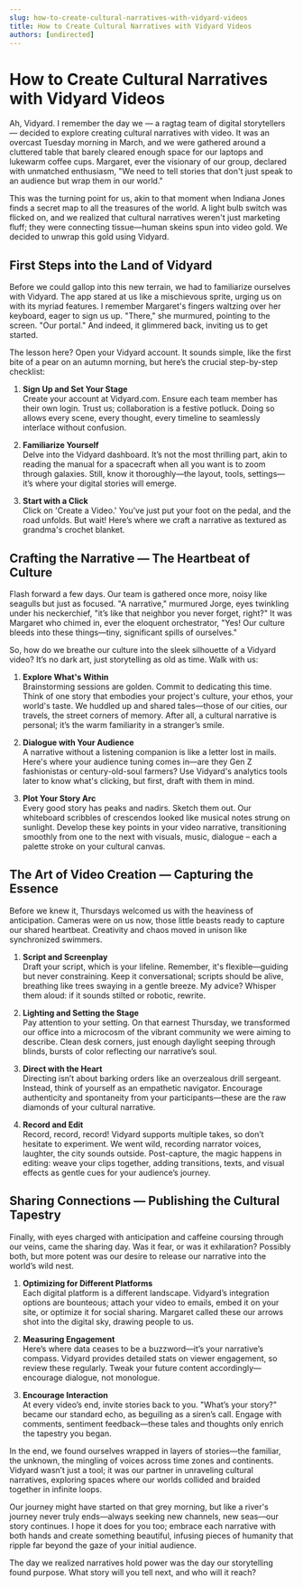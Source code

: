 ```yaml
---
slug: how-to-create-cultural-narratives-with-vidyard-videos
title: How to Create Cultural Narratives with Vidyard Videos
authors: [undirected]
---
```



# How to Create Cultural Narratives with Vidyard Videos

Ah, Vidyard. I remember the day we — a ragtag team of digital storytellers — decided to explore creating cultural narratives with video. It was an overcast Tuesday morning in March, and we were gathered around a cluttered table that barely cleared enough space for our laptops and lukewarm coffee cups. Margaret, ever the visionary of our group, declared with unmatched enthusiasm, "We need to tell stories that don't just speak to an audience but wrap them in our world." 

This was the turning point for us, akin to that moment when Indiana Jones finds a secret map to all the treasures of the world. A light bulb switch was flicked on, and we realized that cultural narratives weren't just marketing fluff; they were connecting tissue—human skeins spun into video gold. We decided to unwrap this gold using Vidyard.

## First Steps into the Land of Vidyard

Before we could gallop into this new terrain, we had to familiarize ourselves with Vidyard. The app stared at us like a mischievous sprite, urging us on with its myriad features. I remember Margaret's fingers waltzing over her keyboard, eager to sign us up. "There," she murmured, pointing to the screen. "Our portal." And indeed, it glimmered back, inviting us to get started.

The lesson here? Open your Vidyard account. It sounds simple, like the first bite of a pear on an autumn morning, but here’s the crucial step-by-step checklist:

1. **Sign Up and Set Your Stage**  
   Create your account at Vidyard.com. Ensure each team member has their own login. Trust us; collaboration is a festive potluck. Doing so allows every scene, every thought, every timeline to seamlessly interlace without confusion.

2. **Familiarize Yourself**  
   Delve into the Vidyard dashboard. It’s not the most thrilling part, akin to reading the manual for a spacecraft when all you want is to zoom through galaxies. Still, know it thoroughly—the layout, tools, settings—it’s where your digital stories will emerge.

3. **Start with a Click**  
   Click on 'Create a Video.' You’ve just put your foot on the pedal, and the road unfolds. But wait! Here’s where we craft a narrative as textured as grandma's crochet blanket. 

## Crafting the Narrative — The Heartbeat of Culture 

Flash forward a few days. Our team is gathered once more, noisy like seagulls but just as focused. "A narrative," murmured Jorge, eyes twinkling under his neckerchief, "it’s like that neighbor you never forget, right?" It was Margaret who chimed in, ever the eloquent orchestrator, "Yes! Our culture bleeds into these things—tiny, significant spills of ourselves."

So, how do we breathe our culture into the sleek silhouette of a Vidyard video? It’s no dark art, just storytelling as old as time. Walk with us:

1. **Explore What's Within**  
   Brainstorming sessions are golden. Commit to dedicating this time. Think of one story that embodies your project's culture, your ethos, your world's taste. We huddled up and shared tales—those of our cities, our travels, the street corners of memory. After all, a cultural narrative is personal; it’s the warm familiarity in a stranger’s smile.

2. **Dialogue with Your Audience**  
   A narrative without a listening companion is like a letter lost in mails. Here's where your audience tuning comes in—are they Gen Z fashionistas or century-old-soul farmers? Use Vidyard's analytics tools later to know what's clicking, but first, draft with them in mind. 

3. **Plot Your Story Arc**  
   Every good story has peaks and nadirs. Sketch them out. Our whiteboard scribbles of crescendos looked like musical notes strung on sunlight. Develop these key points in your video narrative, transitioning smoothly from one to the next with visuals, music, dialogue – each a palette stroke on your cultural canvas.

## The Art of Video Creation — Capturing the Essence 

Before we knew it, Thursdays welcomed us with the heaviness of anticipation. Cameras were on us now, those little beasts ready to capture our shared heartbeat. Creativity and chaos moved in unison like synchronized swimmers.

1. **Script and Screenplay**  
   Draft your script, which is your lifeline. Remember, it's flexible—guiding but never constraining. Keep it conversational; scripts should be alive, breathing like trees swaying in a gentle breeze. My advice? Whisper them aloud: if it sounds stilted or robotic, rewrite.

2. **Lighting and Setting the Stage**  
   Pay attention to your setting. On that earnest Thursday, we transformed our office into a microcosm of the vibrant community we were aiming to describe. Clean desk corners, just enough daylight seeping through blinds, bursts of color reflecting our narrative’s soul.

3. **Direct with the Heart**  
   Directing isn’t about barking orders like an overzealous drill sergeant. Instead, think of yourself as an empathetic navigator. Encourage authenticity and spontaneity from your participants—these are the raw diamonds of your cultural narrative.

4. **Record and Edit**  
   Record, record, record! Vidyard supports multiple takes, so don’t hesitate to experiment. We went wild, recording narrator voices, laughter, the city sounds outside. Post-capture, the magic happens in editing: weave your clips together, adding transitions, texts, and visual effects as gentle cues for your audience’s journey.

## Sharing Connections — Publishing the Cultural Tapestry

Finally, with eyes charged with anticipation and caffeine coursing through our veins, came the sharing day. Was it fear, or was it exhilaration? Possibly both, but more potent was our desire to release our narrative into the world’s wild nest.

1. **Optimizing for Different Platforms**  
   Each digital platform is a different landscape. Vidyard’s integration options are bounteous; attach your video to emails, embed it on your site, or optimize it for social sharing. Margaret called these our arrows shot into the digital sky, drawing people to us. 

2. **Measuring Engagement**  
   Here’s where data ceases to be a buzzword—it’s your narrative’s compass. Vidyard provides detailed stats on viewer engagement, so review these regularly. Tweak your future content accordingly—encourage dialogue, not monologue.

3. **Encourage Interaction**  
   At every video’s end, invite stories back to you. "What’s your story?" became our standard echo, as beguiling as a siren’s call. Engage with comments, sentiment feedback—these tales and thoughts only enrich the tapestry you began. 

In the end, we found ourselves wrapped in layers of stories—the familiar, the unknown, the mingling of voices across time zones and continents. Vidyard wasn’t just a tool; it was our partner in unraveling cultural narratives, exploring spaces where our worlds collided and braided together in infinite loops. 

Our journey might have started on that grey morning, but like a river's journey never truly ends—always seeking new channels, new seas—our story continues. I hope it does for you too; embrace each narrative with both hands and create something beautiful, infusing pieces of humanity that ripple far beyond the gaze of your initial audience.

The day we realized narratives hold power was the day our storytelling found purpose. What story will you tell next, and who will it reach?
